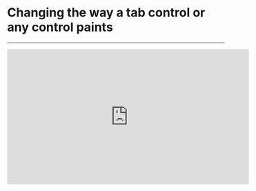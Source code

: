 ﻿# Changing the way a tab control or any control paints
---
<iframe width="560" height="315" src="https://www.youtube.com/embed/dCKcGccajq8" frameborder="0" allowfullscreen></iframe>